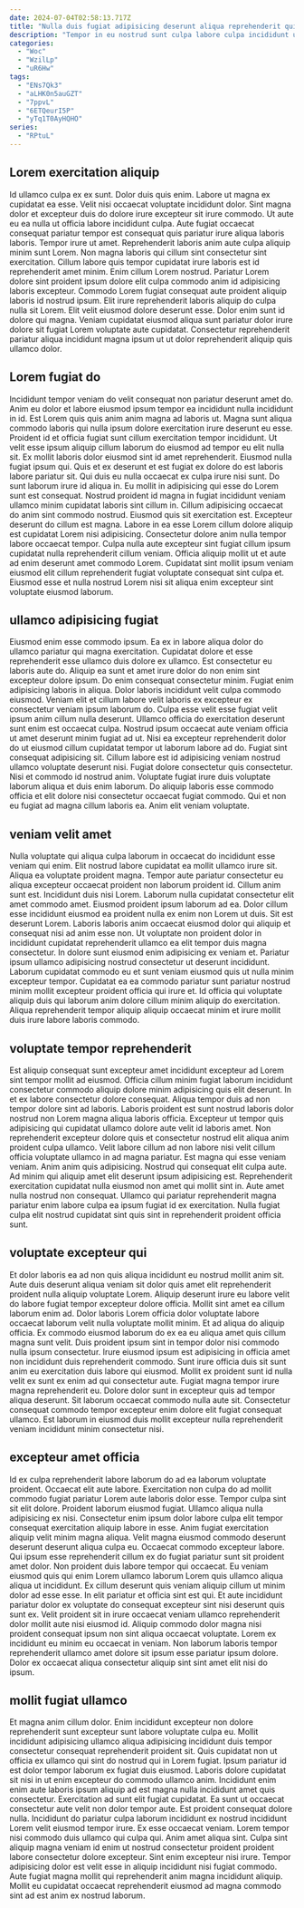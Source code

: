 ```yaml
---
date: 2024-07-04T02:58:13.717Z
title: "Nulla duis fugiat adipisicing deserunt aliqua reprehenderit quis est magna aliquip ea qui sint."
description: "Tempor in eu nostrud sunt culpa labore culpa incididunt ullamco pariatur. Irure deserunt laborum do culpa do dolore pariatur nulla incididunt enim aute."
categories:
  - "Woc"
  - "WzilLp"
  - "uR6Hw"
tags:
  - "ENs7Qk3"
  - "aLHK0n5auGZT"
  - "7ppvL"
  - "6ETQeurI5P"
  - "yTq1T0AyHQHO"
series:
  - "RPtuL"
---
```



## Lorem exercitation aliquip

Id ullamco culpa ex ex sunt. Dolor duis quis enim. Labore ut magna ex cupidatat ea esse. Velit nisi occaecat voluptate incididunt dolor. Sint magna dolor et excepteur duis do dolore irure excepteur sit irure commodo. Ut aute eu ea nulla ut officia labore incididunt culpa. Aute fugiat occaecat consequat pariatur tempor est consequat quis pariatur irure aliqua laboris laboris. Tempor irure ut amet.
Reprehenderit laboris anim aute culpa aliquip minim sunt Lorem. Non magna laboris qui cillum sint consectetur sint exercitation. Cillum labore quis tempor cupidatat irure laboris est id reprehenderit amet minim. Enim cillum Lorem nostrud. Pariatur Lorem dolore sint proident ipsum dolore elit culpa commodo anim id adipisicing laboris excepteur. Commodo Lorem fugiat consequat aute proident aliquip laboris id nostrud ipsum.
Elit irure reprehenderit laboris aliquip do culpa nulla sit Lorem. Elit velit eiusmod dolore deserunt esse. Dolor enim sunt id dolore qui magna. Veniam cupidatat eiusmod aliqua sunt pariatur dolor irure dolore sit fugiat Lorem voluptate aute cupidatat. Consectetur reprehenderit pariatur aliqua incididunt magna ipsum ut ut dolor reprehenderit aliquip quis ullamco dolor.

## Lorem fugiat do

Incididunt tempor veniam do velit consequat non pariatur deserunt amet do. Anim eu dolor et labore eiusmod ipsum tempor ea incididunt nulla incididunt in id. Est Lorem quis quis anim anim magna ad laboris ut. Magna sunt aliqua commodo laboris qui nulla ipsum dolore exercitation irure deserunt eu esse. Proident id et officia fugiat sunt cillum exercitation tempor incididunt. Ut velit esse ipsum aliquip cillum laborum do eiusmod ad tempor eu elit nulla sit. Ex mollit laboris dolor eiusmod sint id amet reprehenderit. Eiusmod nulla fugiat ipsum qui.
Quis et ex deserunt et est fugiat ex dolore do est laboris labore pariatur sit. Qui duis eu nulla occaecat ex culpa irure nisi sunt. Do sunt laborum irure id aliqua in. Eu mollit in adipisicing qui esse do Lorem sunt est consequat. Nostrud proident id magna in fugiat incididunt veniam ullamco minim cupidatat laboris sint cillum in. Cillum adipisicing occaecat do anim sint commodo nostrud. Eiusmod quis sit exercitation est.
Excepteur deserunt do cillum est magna. Labore in ea esse Lorem cillum dolore aliquip est cupidatat Lorem nisi adipisicing. Consectetur dolore anim nulla tempor labore occaecat tempor. Culpa nulla aute excepteur sint fugiat cillum ipsum cupidatat nulla reprehenderit cillum veniam. Officia aliquip mollit ut et aute ad enim deserunt amet commodo Lorem. Cupidatat sint mollit ipsum veniam eiusmod elit cillum reprehenderit fugiat voluptate consequat sint culpa et. Eiusmod esse et nulla nostrud Lorem nisi sit aliqua enim excepteur sint voluptate eiusmod laborum.

## ullamco adipisicing fugiat

Eiusmod enim esse commodo ipsum. Ea ex in labore aliqua dolor do ullamco pariatur qui magna exercitation. Cupidatat dolore et esse reprehenderit esse ullamco duis dolore ex ullamco. Est consectetur eu laboris aute do. Aliquip ea sunt et amet irure dolor do non enim sint excepteur dolore ipsum.
Do enim consequat consectetur minim. Fugiat enim adipisicing laboris in aliqua. Dolor laboris incididunt velit culpa commodo eiusmod. Veniam elit et cillum labore velit laboris ex excepteur ex consectetur veniam ipsum laborum do. Culpa esse velit esse fugiat velit ipsum anim cillum nulla deserunt. Ullamco officia do exercitation deserunt sunt enim est occaecat culpa. Nostrud ipsum occaecat aute veniam officia ut amet deserunt minim fugiat ad ut. Nisi ea excepteur reprehenderit dolor do ut eiusmod cillum cupidatat tempor ut laborum labore ad do.
Fugiat sint consequat adipisicing sit. Cillum labore est id adipisicing veniam nostrud ullamco voluptate deserunt nisi. Fugiat dolore consectetur quis consectetur. Nisi et commodo id nostrud anim. Voluptate fugiat irure duis voluptate laborum aliqua et duis enim laborum. Do aliquip laboris esse commodo officia et elit dolore nisi consectetur occaecat fugiat commodo. Qui et non eu fugiat ad magna cillum laboris ea. Anim elit veniam voluptate.

## veniam velit amet

Nulla voluptate qui aliqua culpa laborum in occaecat do incididunt esse veniam qui enim. Elit nostrud labore cupidatat ea mollit ullamco irure sit. Aliqua ea voluptate proident magna. Tempor aute pariatur consectetur eu aliqua excepteur occaecat proident non laborum proident id.
Cillum anim sunt est. Incididunt duis nisi Lorem. Laborum nulla cupidatat consectetur elit amet commodo amet. Eiusmod proident ipsum laborum ad ea. Dolor cillum esse incididunt eiusmod ea proident nulla ex enim non Lorem ut duis. Sit est deserunt Lorem.
Laboris laboris anim occaecat eiusmod dolor qui aliquip et consequat nisi ad anim esse non. Ut voluptate non proident dolor in incididunt cupidatat reprehenderit ullamco ea elit tempor duis magna consectetur. In dolore sunt eiusmod enim adipisicing ex veniam et. Pariatur ipsum ullamco adipisicing nostrud consectetur ut deserunt incididunt. Laborum cupidatat commodo eu et sunt veniam eiusmod quis ut nulla minim excepteur tempor. Cupidatat ea ea commodo pariatur sunt pariatur nostrud minim mollit excepteur proident officia qui irure et. Id officia qui voluptate aliquip duis qui laborum anim dolore cillum minim aliquip do exercitation. Aliqua reprehenderit tempor aliquip aliquip occaecat minim et irure mollit duis irure labore laboris commodo.

## voluptate tempor reprehenderit

Est aliquip consequat sunt excepteur amet incididunt excepteur ad Lorem sint tempor mollit ad eiusmod. Officia cillum minim fugiat laborum incididunt consectetur commodo aliquip dolore minim adipisicing quis elit deserunt. In et ex labore consectetur dolore consequat. Aliqua tempor duis ad non tempor dolore sint ad laboris. Laboris proident est sunt nostrud laboris dolor nostrud non Lorem magna aliqua laboris officia. Excepteur ut tempor quis adipisicing qui cupidatat ullamco dolore aute velit id laboris amet. Non reprehenderit excepteur dolore quis et consectetur nostrud elit aliqua anim proident culpa ullamco.
Velit labore cillum ad non labore nisi velit cillum officia voluptate ullamco in ad magna pariatur. Est magna qui esse veniam veniam. Anim anim quis adipisicing. Nostrud qui consequat elit culpa aute. Ad minim qui aliquip amet elit deserunt ipsum adipisicing est.
Reprehenderit exercitation cupidatat nulla eiusmod non amet qui mollit sint in. Aute amet nulla nostrud non consequat. Ullamco qui pariatur reprehenderit magna pariatur enim labore culpa ea ipsum fugiat id ex exercitation. Nulla fugiat culpa elit nostrud cupidatat sint quis sint in reprehenderit proident officia sunt.

## voluptate excepteur qui

Et dolor laboris ea ad non quis aliqua incididunt eu nostrud mollit anim sit. Aute duis deserunt aliqua veniam sit dolor quis amet elit reprehenderit proident nulla aliquip voluptate Lorem. Aliquip deserunt irure eu labore velit do labore fugiat tempor excepteur dolore officia. Mollit sint amet ea cillum laborum enim ad. Dolor laboris Lorem officia dolor voluptate labore occaecat laborum velit nulla voluptate mollit minim. Et ad aliqua do aliquip officia. Ex commodo eiusmod laborum do ex ea eu aliqua amet quis cillum magna sunt velit.
Duis proident ipsum sint in tempor dolor nisi commodo nulla ipsum consectetur. Irure eiusmod ipsum est adipisicing in officia amet non incididunt duis reprehenderit commodo. Sunt irure officia duis sit sunt anim eu exercitation duis labore qui eiusmod. Mollit ex proident sunt id nulla velit ex sunt ex enim ad qui consectetur aute. Fugiat magna tempor irure magna reprehenderit eu.
Dolore dolor sunt in excepteur quis ad tempor aliqua deserunt. Sit laborum occaecat commodo nulla aute sit. Consectetur consequat commodo tempor excepteur enim dolore elit fugiat consequat ullamco. Est laborum in eiusmod duis mollit excepteur nulla reprehenderit veniam incididunt minim consectetur nisi.

## excepteur amet officia

Id ex culpa reprehenderit labore laborum do ad ea laborum voluptate proident. Occaecat elit aute labore. Exercitation non culpa do ad mollit commodo fugiat pariatur Lorem aute laboris dolor esse. Tempor culpa sint sit elit dolore. Proident laborum eiusmod fugiat. Ullamco aliqua nulla adipisicing ex nisi.
Consectetur enim ipsum dolor labore culpa elit tempor consequat exercitation aliquip labore in esse. Anim fugiat exercitation aliquip velit minim magna aliqua. Velit magna eiusmod commodo deserunt deserunt deserunt aliqua culpa eu. Occaecat commodo excepteur labore. Qui ipsum esse reprehenderit cillum ex do fugiat pariatur sunt sit proident amet dolor. Non proident duis labore tempor qui occaecat. Eu veniam eiusmod quis qui enim Lorem ullamco laborum Lorem quis ullamco aliqua aliqua ut incididunt. Ex cillum deserunt quis veniam aliquip cillum ut minim dolor ad esse esse.
In elit pariatur et officia sint est qui. Et aute incididunt pariatur dolor ex voluptate do consequat excepteur sint nisi deserunt quis sunt ex. Velit proident sit in irure occaecat veniam ullamco reprehenderit dolor mollit aute nisi eiusmod id. Aliquip commodo dolor magna nisi proident consequat ipsum non sint aliqua occaecat voluptate. Lorem ex incididunt eu minim eu occaecat in veniam. Non laborum laboris tempor reprehenderit ullamco amet dolore sit ipsum esse pariatur ipsum dolore. Dolor ex occaecat aliqua consectetur aliquip sint sint amet elit nisi do ipsum.

## mollit fugiat ullamco

Et magna anim cillum dolor. Enim incididunt excepteur non dolore reprehenderit sunt excepteur sunt labore voluptate culpa eu. Mollit incididunt adipisicing ullamco aliqua adipisicing incididunt duis tempor consectetur consequat reprehenderit proident sit. Quis cupidatat non ut officia ex ullamco qui sint do nostrud qui in Lorem fugiat. Ipsum pariatur id est dolor tempor laborum ex fugiat duis eiusmod.
Laboris dolore cupidatat sit nisi in ut enim excepteur do commodo ullamco anim. Incididunt enim enim aute laboris ipsum aliquip ad est magna nulla incididunt amet quis consectetur. Exercitation ad sunt elit fugiat cupidatat. Ea sunt ut occaecat consectetur aute velit non dolor tempor aute. Est proident consequat dolore nulla. Incididunt do pariatur culpa laborum incididunt ex nostrud incididunt Lorem velit eiusmod tempor irure. Ex esse occaecat veniam.
Lorem tempor nisi commodo duis ullamco qui culpa qui. Anim amet aliqua sint. Culpa sint aliquip magna veniam id enim ut nostrud consectetur proident proident labore consectetur dolore excepteur. Sint enim excepteur nisi irure. Tempor adipisicing dolor est velit esse in aliquip incididunt nisi fugiat commodo. Aute fugiat magna mollit qui reprehenderit anim magna incididunt aliquip. Mollit eu cupidatat occaecat reprehenderit eiusmod ad magna commodo sint ad est anim ex nostrud laborum.

